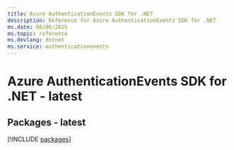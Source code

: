 ```yaml
---
title: Azure AuthenticationEvents SDK for .NET
description: Reference for Azure AuthenticationEvents SDK for .NET
ms.date: 06/06/2025
ms.topic: reference
ms.devlang: dotnet
ms.service: authenticationevents
---
```

# Azure AuthenticationEvents SDK for .NET - latest
## Packages - latest
[!INCLUDE [packages](authenticationevents-index.md)]